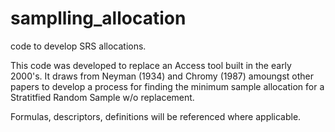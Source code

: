 # samplling_allocation
code to develop SRS allocations.

This code was developed to replace an Access tool built in the early 2000's.
It draws from Neyman (1934) and Chromy (1987) amoungst other papers to develop
a process for finding the minimum sample allocation for a Stratitfied Random Sample w/o
replacement.

Formulas, descriptors, definitions will be referenced where applicable.
